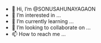- 👋 Hi, I’m @SONUSAHUNAYAGAON
- 👀 I’m interested in ...
- 🌱 I’m currently learning ...
- 💞️ I’m looking to collaborate on ...
- 📫 How to reach me ...

<!---
SONUSAHUNAYAGAON/SONUSAHUNAYAGAON is a ✨ special ✨ repository because its `README.md` (this file) appears on your GitHub profile.
You can click the Preview link to take a look at your changes.
--->
